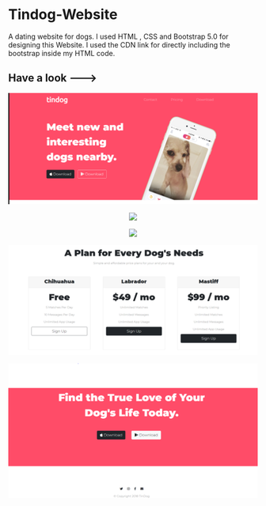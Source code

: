 # Tindog-Website
 A dating website for dogs.
 I used HTML , CSS and Bootstrap 5.0 for designing this Website. 
 I used the CDN link for directly including the bootstrap inside my HTML code. 

## Have a look --->

<p align="center">
  <img src="/images/ss1.PNG">
</p>
<p align="center">
  <img src="/images/ss2.PNG">
</p>
<p align="center">
  <img src="/images/ss3PNG.PNG">
</p>
<p align="center">
  <img src="/images/ss4.PNG">
</p>
<p align="center">
  <img src="/images/ss5.PNG">
</p>

